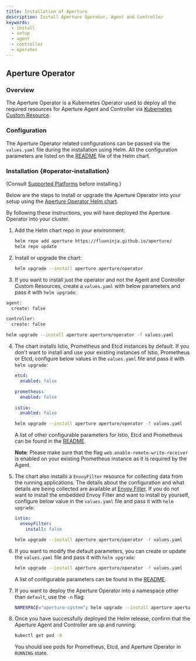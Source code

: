 ```yaml
---
title: Installation of Aperture
description: Install Aperture Operator, Agent and Controller
keywords:
  - install
  - setup
  - agent
  - controller
  - operator
---
```


## Aperture Operator

### Overview

The Aperture Operator is a Kubernetes Operator used to deploy all the required resources
for Aperture Agent and Controller via
[Kubernetes Custom Resource](https://kubernetes.io/docs/concepts/extend-kubernetes/api-extension/custom-resources/).

### Configuration

The Aperture Operator related configurations can be passed via the `values.yaml` file
during the installation using Helm. All the configuration parameters
are listed on the
[README](https://artifacthub.io/packages/helm/aperture/aperture-operator#operator-parameters)
file of the Helm chart.

### Installation {#operator-installation}

(Consult [Supported Platforms](setup/supported-platforms.md) before installing.)

Below are the steps to install or upgrade the Aperture Operator into your setup using
the [Aperture Operator Helm chart](https://artifacthub.io/packages/helm/aperture/aperture-operator).

By following these instructions, you will have deployed the Aperture Operator into your cluster.

1. Add the Helm chart repo in your environment:

   ```bash
   helm repo add aperture https://fluxninja.github.io/aperture/
   helm repo update
   ```

2. Install or upgrade the chart:

   ```bash
   helm upgrade --install aperture aperture/operator
   ```

3. If you want to install just the operator and not the Agent and Controller Custom Resources,
   create a `values.yaml` with below parameters and pass it with `helm upgrade`:

```bash
agent:
  create: false

controller:
  create: false
```

```bash
helm upgrade --install aperture aperture/operator -f values.yaml
```

4. The chart installs Istio, Prometheus and Etcd instances by default. If you
   don't want to install and use your existing instances of Istio, Prometheus or
   Etcd, configure below values in the `values.yaml` file and pass it with
   `helm upgrade`:

   ```yaml
   etcd:
     enabled: false

   prometheus:
     enabled: false

   istio:
     enabled: false
   ```

   ```bash
   helm upgrade --install aperture aperture/operator -f values.yaml
   ```

   A list of other configurable parameters for Istio, Etcd and Prometheus can be
   found in the [README](https://artifacthub.io/packages/helm/aperture/aperture-operator#istio).

   **Note**: Please make sure that the flag `web.enable-remote-write-receiver`
   is enabled on your existing Prometheus instance as it is required by the
   Agent.

5. The chart also installs a `EnvoyFilter` resource for collecting data from the
   running applications. The details about the configuration and what details
   are being collected are available at [Envoy Filter](setup/istio.md#envoy-filter). If
   you do not want to install the embedded Envoy Filter and want to install by
   yourself, configure below value in the `values.yaml` file and pass it with
   `helm upgrade`:

   ```yaml
   istio:
     envoyFilter:
       install: false
   ```

   ```bash
   helm upgrade --install aperture aperture/operator -f values.yaml
   ```

6. If you want to modify the default parameters, you can create or update the
   `values.yaml` file and pass it with `helm upgrade`:

   ```bash
   helm upgrade --install aperture aperture/operator -f values.yaml
   ```

   A list of configurable parameters can be found in the
   [README](https://artifacthub.io/packages/helm/aperture/aperture-operator#operator-parameters).

7. If you want to deploy the Aperture Operator into a namespace
   other than `default`, use the `-n` flag:

   ```bash
   NAMESPACE="aperture-system"; helm upgrade --install aperture aperture/operator -f values.yaml --set global.istioNamespace=$NAMESPACE -n $NAMESPACE --create-namespace
   ```

8. Once you have successfully deployed the Helm release, confirm that the
   Aperture Agent and Controller are up and running:

   ```bash
   kubectl get pod -A
   ```

   You should see pods for Prometheus, Etcd, and Aperture Operator in `RUNNING` state.
